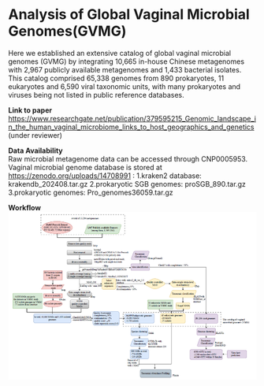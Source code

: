 # Analysis of Global Vaginal Microbial Genomes(GVMG)
Here we established an extensive catalog of global vaginal microbial genomes (GVMG) by integrating 10,665 in-house Chinese metagenomes with 2,967 publicly available metagenomes and 1,433 bacterial isolates. This catalog comprised 65,338 genomes from 890 prokaryotes, 11 eukaryotes and 6,590 viral taxonomic units, with many prokaryotes and viruses being not listed in public reference databases.

**Link to paper**
https://www.researchgate.net/publication/379595215_Genomic_landscape_in_the_human_vaginal_microbiome_links_to_host_geographics_and_genetics (under reviewer)

**Data Availability**  
Raw microbial metagenome data can be accessed through CNP0005953.  
Vaginal microbial genome database is stored at https://zenodo.org/uploads/14708991  :
1.kraken2 database: krakendb_202408.tar.gz
2.prokaryotic SGB genomes: proSGB_890.tar.gz
3.prokaryotic genomes: Pro_genomes36059.tar.gz

**Workflow**
![Alternative Text](work_flow.png)


